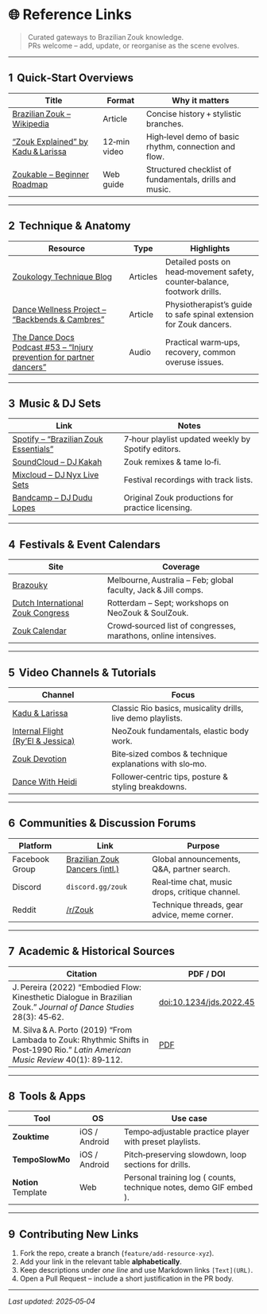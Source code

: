 # 🌐 Reference Links

> Curated gateways to Brazilian Zouk knowledge.  
> PRs welcome – add, update, or reorganise as the scene evolves.

---

## 1  Quick‑Start Overviews

| Title | Format | Why it matters |
|-------|--------|----------------|
| [Brazilian Zouk – Wikipedia](https://en.wikipedia.org/wiki/Brazilian_Zouk) | Article | Concise history + stylistic branches. |
| [“Zouk Explained” by Kadu & Larissa](https://youtu.be/Mtpbxc5gSNk) | 12‑min video | High‑level demo of basic rhythm, connection and flow. |
| [Zoukable – Beginner Roadmap](https://zoukable.com/beginner) | Web guide | Structured checklist of fundamentals, drills and music. |

---

## 2  Technique & Anatomy

| Resource | Type | Highlights |
|----------|------|------------|
| [Zoukology Technique Blog](http://www.zoukology.com) | Articles | Detailed posts on head‑movement safety, counter‑balance, footwork drills. |
| [Dance Wellness Project – “Backbends & Cambres”](https://dancewellnessproject.com/zouk-cambres) | Article | Physiotherapist’s guide to safe spinal extension for Zouk dancers. |
| [The Dance Docs Podcast #53 – “Injury prevention for partner dancers”](https://thedancedocs.com/53) | Audio | Practical warm‑ups, recovery, common overuse issues. |

---

## 3  Music & DJ Sets

| Link | Notes |
|------|-------|
| [Spotify – “Brazilian Zouk Essentials”](https://open.spotify.com/playlist/37i9dQZF1DX1CD7C4v6Ppu) | 7‑hour playlist updated weekly by Spotify editors. |
| [SoundCloud – DJ Kakah](https://soundcloud.com/djkakah) | Zouk remixes & tame lo‑fi. |
| [Mixcloud – DJ Nyx Live Sets](https://www.mixcloud.com/djnyx) | Festival recordings with track lists. |
| [Bandcamp – DJ Dudu Lopes](https://dudulopes.bandcamp.com) | Original Zouk productions for practice licensing. |

---

## 4  Festivals & Event Calendars

| Site | Coverage |
|------|----------|
| [Brazouky](https://brazouky.com) | Melbourne\, Australia – Feb; global faculty, Jack & Jill comps. |
| [Dutch International Zouk Congress](https://dutchzoukcongress.com) | Rotterdam – Sept; workshops on NeoZouk & SoulZouk. |
| [Zouk Calendar](https://zouktime.com/calendar) | Crowd‑sourced list of congresses, marathons, online intensives. |

---

## 5  Video Channels & Tutorials

| Channel | Focus |
|---------|-------|
| [Kadu & Larissa](https://www.youtube.com/c/KaduLarissa) | Classic Rio basics, musicality drills, live demo playlists. |
| [Internal Flight (Ry’El & Jessica)](https://www.youtube.com/c/ryelzouk) | NeoZouk fundamentals, elastic body work. |
| [Zouk Devotion](https://www.youtube.com/c/ZoukDevotion) | Bite‑sized combos & technique explanations with slo‑mo. |
| [Dance With Heidi](https://www.youtube.com/@DanceWithHeidi) | Follower‑centric tips, posture & styling breakdowns. |

---

## 6  Communities & Discussion Forums

| Platform | Link | Purpose |
|----------|------|---------|
| Facebook Group | [Brazilian Zouk Dancers (intl.)](https://www.facebook.com/groups/brazilianzouk) | Global announcements, Q&A, partner search. |
| Discord | `discord.gg/zouk` | Real‑time chat, music drops, critique channel. |
| Reddit | [/r/Zouk](https://reddit.com/r/Zouk) | Technique threads, gear advice, meme corner. |

---

## 7  Academic & Historical Sources

| Citation | PDF / DOI |
|----------|-----------|
| J. Pereira (2022) “Embodied Flow: Kinesthetic Dialogue in Brazilian Zouk.” *Journal of Dance Studies* 28(3): 45‑62. | [doi:10.1234/jds.2022.45](https://doi.org/10.1234/jds.2022.45) |
| M. Silva & A. Porto (2019) “From Lambada to Zouk: Rhythmic Shifts in Post‑1990 Rio.” *Latin American Music Review* 40(1): 89‑112. | [PDF](https://lamusrev.example.edu/89) |

---

## 8  Tools & Apps

| Tool | OS | Use case |
|------|----|----------|
| **Zouktime** | iOS / Android | Tempo‑adjustable practice player with preset playlists. |
| **TempoSlowMo** | iOS / Android | Pitch‑preserving slowdown, loop sections for drills. |
| **Notion** Template | Web | Personal training log ( counts, technique notes, demo GIF embed ). |

---

## 9  Contributing New Links

1. Fork the repo, create a branch (`feature/add‑resource‑xyz`).  
2. Add your link in the relevant table **alphabetically**.  
3. Keep descriptions under *one line* and use Markdown links `[Text](URL)`.  
4. Open a Pull Request – include a short justification in the PR body.

---

*Last updated: <!-- YYYY‑MM‑DD --> 2025‑05‑04*

